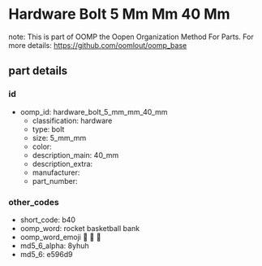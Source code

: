 # Hardware Bolt 5 Mm Mm 40 Mm  

note: This is part of OOMP the Oopen Organization Method For Parts. For more details: https://github.com/oomlout/oomp_base

##  part details





### id
* oomp_id: hardware_bolt_5_mm_mm_40_mm
  * classification: hardware
  * type: bolt
  * size: 5_mm_mm
  * color: 
  * description_main: 40_mm
  * description_extra: 
  * manufacturer: 
  * part_number: 

### other_codes
* short_code: b40
* oomp_word: rocket basketball bank
* oomp_word_emoji :rocket: :basketball: :bank:
* md5_6_alpha: 8yhuh
* md5_6: e596d9